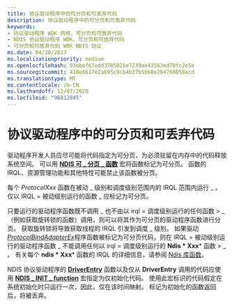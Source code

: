 ```yaml
---
title: 协议驱动程序中的可分页和可丢弃代码
description: 协议驱动程序中的可分页和可丢弃代码
keywords:
- 协议驱动程序 WDK 网络，可分页和可放弃代码
- NDIS 协议驱动程序 WDK、可分页和可放弃代码
- 可分页和可放弃代码 WDK NDIS 协议
ms.date: 04/20/2017
ms.localizationpriority: medium
ms.openlocfilehash: 93ebef67edd3705025e7239ae43563ed70fc2e5e
ms.sourcegitcommit: 418e6617e2a695c9cb4b37b5b60e264760858acd
ms.translationtype: MT
ms.contentlocale: zh-CN
ms.lasthandoff: 12/07/2020
ms.locfileid: "96812845"
---
```

# <a name="pageable-and-discardable-code-in-a-protocol-driver"></a>协议驱动程序中的可分页和可丢弃代码





驱动程序开发人员应尽可能将代码指定为可分页，为必须驻留在内存中的代码释放系统空间。 可以用 [**NDIS 可 \_ 分页 \_ 函数**](/previous-versions/windows/hardware/network/ff557121(v=vs.85)) 宏将函数标记为可分页。 函数的 IRQL、资源管理功能和其他特性可能禁止该函数被分页。

每个 *ProtocolXxx* 函数在被动 \_ 级别和调度级别范围内的 IRQL 范围内运行 \_ 。 仅以 IRQL = 被动级别运行的函数 \_ 应标记为可分页。

只要运行的驱动程序函数既不调用 \_ 也不由以 irql = 调度级别运行的任何函数 &gt; \_ （例如获取旋转锁的函数）调用，则可以将其作为可分页的驱动程序函数进行分页。 获取旋转锁将导致获取线程的 IRQL 引发到调度 \_ 级别。 如果驱动 [*ProtocolBindAdapterEx*](/windows-hardware/drivers/ddi/ndis/nc-ndis-protocol_bind_adapter_ex)程序函数被标记为可分页代码，则在 IRQL = 被动级别运行的驱动程序函数 \_ 不能调用任何以 irql = 调度级别运行的 **Ndis * Xxx*** 函数 &gt; \_ 。 有关每个 **ndis * Xxx*** 函数的 IRQL 的详细信息，请参阅 [Ndis 库函数](/previous-versions/windows/hardware/network/ff557039(v=vs.85))。

NDIS 协议驱动程序的 [**DriverEntry**](/windows-hardware/drivers/ddi/wdm/nc-wdm-driver_initialize) 函数以及仅从 **DriverEntry** 调用的代码应使用 [**NDIS \_ INIT \_ function**](/previous-versions/windows/hardware/network/ff557007(v=vs.85)) 宏指定为仅初始化代码。 使用此宏标识的代码假定在系统初始化时只运行一次，因此，仅在该时间映射。 标记为初始化的函数返回后，将被丢弃。

 

